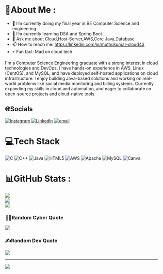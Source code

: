 # 💫About Me :

- 🔭 I’m currently doing my final year in BE Computer Science and engineering
- 🌱 I’m currently learning DSA and Spring Boot
- 💬 Ask me about Cloud,Host-Server,AWS,Core Java,Database
- 📫 How to reach me: https://linkedin.com/in/muthukumar-cloud43
- ⚡ Fun fact: Mad on cloud tech
  
I'm a Computer Science Engineering graduate with a strong interest in cloud technologies and DevOps.
I have hands-on experience in AWS, Linux (CentOS), and MySQL, and have deployed self-hosted applications on cloud infrastructure.
I enjoy building Java-based solutions and working on real-world problems like social media monitoring and billing systems.
Currently expanding my skills in cloud and automation, and eager to collaborate on open-source projects and cloud-native tools.



## 🌐Socials
[![Instagram](https://img.shields.io/badge/Instagram-%23E4405F.svg?logo=Instagram&logoColor=white)](https://instagram.com/Muthukumar11012) [![LinkedIn](https://img.shields.io/badge/LinkedIn-%230077B5.svg?logo=linkedin&logoColor=white)](https://linkedin.com/in/muthukumar-cloud43) [![email](https://img.shields.io/badge/Email-D14836?logo=gmail&logoColor=white)](mailto:kumararumugam825@gmail.com)

# 💻Tech Stack
![C](https://img.shields.io/badge/c-%2300599C.svg?style=for-the-badge&logo=c&logoColor=white) ![C++](https://img.shields.io/badge/c++-%2300599C.svg?style=for-the-badge&logo=c%2B%2B&logoColor=white) ![Java](https://img.shields.io/badge/java-%23ED8B00.svg?style=for-the-badge&logo=java&logoColor=white) ![HTML5](https://img.shields.io/badge/html5-%23E34F26.svg?style=for-the-badge&logo=html5&logoColor=white) ![AWS](https://img.shields.io/badge/AWS-%23FF9900.svg?style=for-the-badge&logo=amazon-aws&logoColor=white) ![Apache](https://img.shields.io/badge/apache-%23D42029.svg?style=for-the-badge&logo=apache&logoColor=white) ![MySQL](https://img.shields.io/badge/mysql-%2300f.svg?style=for-the-badge&logo=mysql&logoColor=white) ![Canva](https://img.shields.io/badge/Canva-%2300C4CC.svg?style=for-the-badge&logo=Canva&logoColor=white)
# 📊GitHub Stats :
![](https://github-readme-stats.vercel.app/api?username=Muthukumar4&theme=vue-dark&hide_border=false&include_all_commits=false&count_private=false)<br/>
![](https://github-readme-streak-stats.herokuapp.com/?user=Muthukumar4&theme=vue-dark&hide_border=false)<br/>
![](https://github-readme-stats.vercel.app/api/top-langs/?username=Muthukumar4&theme=vue-dark&hide_border=false&include_all_commits=false&count_private=false&layout=compact)

### 🧑‍💻Random Cyber Quote
![](https://github-readme-cyber-quotes.vercel.app/api?type=horizontal&theme=gruvbox)

### ✍️Random Dev Quote
![](https://quotes-github-readme.vercel.app/api?type=horizontal&theme=radical)

---
[![](https://visitcount.itsvg.in/api?id=Muthukumar4&icon=0&color=0)](https://visitcount.itsvg.in)


